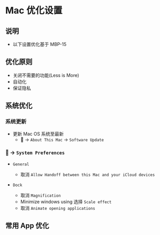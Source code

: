 # Mac 优化设置

## 说明

-   以下设置优化基于 MBP-15

## 优化原则

-   关闭不需要的功能(Less is More)
-   自动化
-   保证隐私

## 系统优化

### 系统更新

-   更新 Mac OS 系统至最新
    -    -> `About This Mac` -> `Software Update`

###  -> `System Preferences`

-   `General`

    -   取消 `Allow Handoff between this Mac and your iCloud devices`

-   `Dock`
    -   取消 `Magnification`
    -   Minimize windows using 选择 `Scale effect`
    -   取消 `Animate opening applications`

## 常用 App 优化

